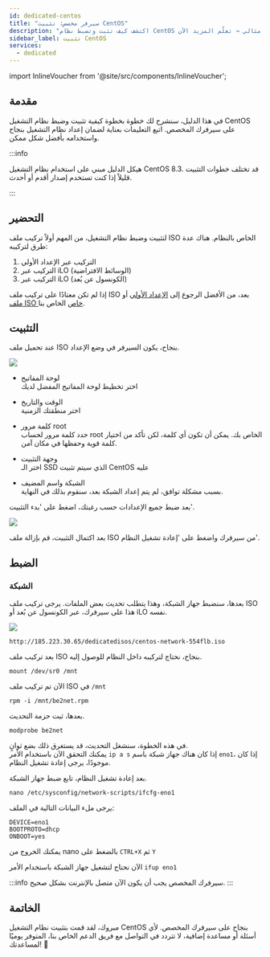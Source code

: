 ```yaml
---
id: dedicated-centos
title: "سيرفر مخصص: تثبيت CentOS"
description: "اكتشف كيف تثبت وتضبط نظام CentOS على سيرفرك المخصص بنجاح لأداء وأمان مثالي → تعلّم المزيد الآن"
sidebar_label: تثبيت CentOS
services:
  - dedicated
---
```


import InlineVoucher from '@site/src/components/InlineVoucher';

## مقدمة

في هذا الدليل، سنشرح لك خطوة بخطوة كيفية تثبيت وضبط نظام التشغيل CentOS على سيرفرك المخصص. اتبع التعليمات بعناية لضمان إعداد نظام التشغيل بنجاح واستخدامه بأفضل شكل ممكن.

:::info

هيكل الدليل مبني على استخدام نظام التشغيل CentOS 8.3. قد تختلف خطوات التثبيت قليلاً إذا كنت تستخدم إصدار أقدم أو أحدث.

:::

<InlineVoucher />

## التحضير

لتثبيت وضبط نظام التشغيل، من المهم أولاً تركيب ملف ISO الخاص بالنظام. هناك عدة طرق لتركيبه:

1. التركيب عبر الإعداد الأولي
2. التركيب عبر iLO (الوسائط الافتراضية)
3. التركيب عبر iLO (الكونسول عن بُعد)

إذا لم تكن معتادًا على تركيب ملف ISO بعد، من الأفضل الرجوع إلى [الإعداد الأولي](dedicated-setup.md) أو [ملف ISO خاص](dedicated-iso.md) الخاص بنا.



## التثبيت

عند تحميل ملف ISO بنجاح، يكون السيرفر في وضع الإعداد.

![](https://screensaver01.zap-hosting.com/index.php/s/YFQt6Jmw5wi4QZZ/preview)

* لوحة المفاتيح  
اختر تخطيط لوحة المفاتيح المفضل لديك

* الوقت والتاريخ  
اختر منطقتك الزمنية

* كلمة مرور root  
حدد كلمة مرور لحساب root الخاص بك. يمكن أن تكون أي كلمة، لكن تأكد من اختيار كلمة قوية وحفظها في مكان آمن.

* وجهة التثبيت  
اختر الـ SSD الذي سيتم تثبيت CentOS عليه

* الشبكة واسم المضيف  
بسبب مشكلة توافق، لم يتم إعداد الشبكة بعد، سنقوم بذلك في النهاية.

بعد ضبط جميع الإعدادات حسب رغبتك، اضغط على 'بدء التثبيت'.

![](https://screensaver01.zap-hosting.com/index.php/s/iqF8KzziQix3jyd/preview)

بعد اكتمال التثبيت، قم بإزالة ملف ISO من سيرفرك واضغط على 'إعادة تشغيل النظام'.



## الضبط

### الشبكة

بعدها، سنضبط جهاز الشبكة، وهذا يتطلب تحديث بعض الملفات. يرجى تركيب ملف ISO هذا على سيرفرك، عبر الكونسول عن بُعد أو iLO نفسه.

![](https://screensaver01.zap-hosting.com/index.php/s/skiKLacFGZnMwr9/preview)

```http://185.223.30.65/dedicatedisos/centos-network-554flb.iso```

بعد تركيب ملف ISO بنجاح، نحتاج لتركيبه داخل النظام للوصول إليه.

```mount /dev/sr0 /mnt```

الآن تم تركيب ملف ISO في `/mnt`

```rpm -i /mnt/be2net.rpm```

بعدها، ثبت حزمة التحديث.

```modprobe be2net```

في هذه الخطوة، سنشغل التحديث، قد يستغرق ذلك بضع ثوانٍ.  
يمكنك التحقق الآن باستخدام الأمر `ip a s` إذا كان هناك جهاز شبكة باسم `eno1`، إذا كان موجودًا، يرجى إعادة تشغيل النظام.

بعد إعادة تشغيل النظام، تابع ضبط جهاز الشبكة.

```nano /etc/sysconfig/network-scripts/ifcfg-eno1```

يرجى ملء البيانات التالية في الملف:

```
DEVICE=eno1
BOOTPROTO=dhcp
ONBOOT=yes
```

يمكنك الخروج من nano بالضغط على `CTRL+X` ثم `Y`

الآن نحتاج لتشغيل جهاز الشبكة باستخدام الأمر `ifup eno1` 

:::info
سيرفرك المخصص يجب أن يكون الآن متصل بالإنترنت بشكل صحيح.
:::





## الخاتمة

مبروك، لقد قمت بتثبيت نظام التشغيل CentOS بنجاح على سيرفرك المخصص. لأي أسئلة أو مساعدة إضافية، لا تتردد في التواصل مع فريق الدعم الخاص بنا، المتوفر يوميًا لمساعدتك! 🙂

<InlineVoucher />